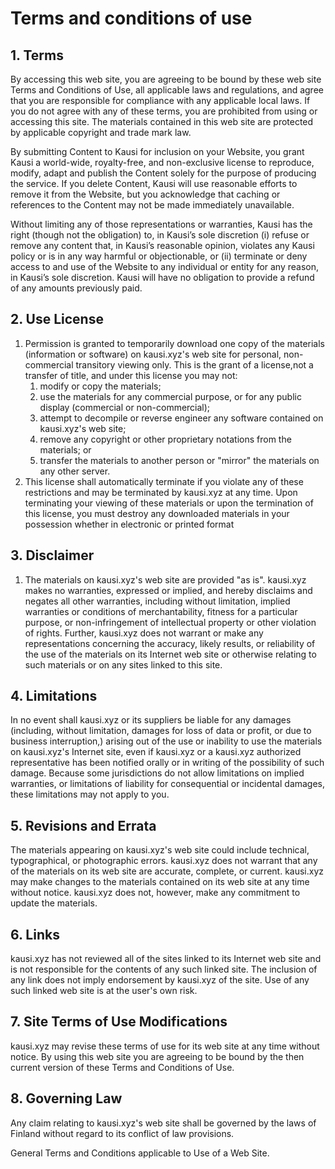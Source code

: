 # Terms and conditions of use

## 1. Terms

By accessing this web site, you are agreeing to be bound by these web site Terms and Conditions of Use, all applicable laws and regulations, and agree that you are responsible for compliance with any applicable local laws. If you do not agree with any of these terms, you are prohibited from using or accessing this site. The materials contained in this web site are protected by applicable copyright and trade mark law.

By submitting Content to Kausi for inclusion on your Website, you grant Kausi a world-wide, royalty-free, and non-exclusive license to reproduce, modify, adapt and publish the Content solely for the purpose of producing the service. If you delete Content, Kausi will use reasonable efforts to remove it from the Website, but you acknowledge that caching or references to the Content may not be made immediately unavailable.

Without limiting any of those representations or warranties, Kausi has the right (though not the obligation) to, in Kausi’s sole discretion (i) refuse or remove any content that, in Kausi’s reasonable opinion, violates any Kausi policy or is in any way harmful or objectionable, or (ii) terminate or deny access to and use of the Website to any individual or entity for any reason, in Kausi’s sole discretion. Kausi will have no obligation to provide a refund of any amounts previously paid.

## 2. Use License

1.  Permission is granted to temporarily download one copy of the materials (information or software) on kausi.xyz's web site for personal, non-commercial transitory viewing only. This is the grant of a license,not a transfer of title, and under this license you may not:
    1.  modify or copy the materials;
    2.  use the materials for any commercial purpose, or for any public display (commercial or non-commercial);
    3.  attempt to decompile or reverse engineer any software contained on kausi.xyz's web site;
    4.  remove any copyright or other proprietary notations from the materials; or
    5.  transfer the materials to another person or "mirror" the materials on any other server.
2.  This license shall automatically terminate if you violate any of these restrictions and may be terminated by kausi.xyz at any time. Upon terminating your viewing of these materials or upon the termination of this license, you must destroy any downloaded materials in your possession whether in electronic or printed format

## 3. Disclaimer

1.  The materials on kausi.xyz's web site are provided "as is". kausi.xyz makes no warranties, expressed or implied, and hereby disclaims and negates all other warranties, including without limitation, implied warranties or conditions of merchantability, fitness for a particular purpose, or non-infringement of intellectual property or other violation of rights. Further, kausi.xyz does not warrant or make any representations concerning the accuracy, likely results, or reliability of the use of the materials on its Internet web site or otherwise relating to such materials or on any sites linked to this site.

## 4. Limitations

In no event shall kausi.xyz or its suppliers be liable for any damages (including, without limitation, damages for loss of data or profit, or due to business interruption,) arising out of the use or inability to use the materials on kausi.xyz's Internet site, even if kausi.xyz or a kausi.xyz authorized representative has been notified orally or in writing of the possibility of such damage. Because some jurisdictions do not allow limitations on implied warranties, or limitations of liability for consequential or incidental damages, these limitations may not apply to you.

## 5. Revisions and Errata

The materials appearing on kausi.xyz's web site could include technical, typographical, or photographic errors. kausi.xyz does not warrant that any of the materials on its web site are accurate, complete, or current. kausi.xyz may make changes to the materials contained on its web site at any time without notice. kausi.xyz does not, however, make any commitment to update the materials.

## 6. Links

kausi.xyz has not reviewed all of the sites linked to its Internet web site and is not responsible for the contents of any such linked site. The inclusion of any link does not imply endorsement by kausi.xyz of the site. Use of any such linked web site is at the user's own risk.

## 7. Site Terms of Use Modifications

kausi.xyz may revise these terms of use for its web site at any time without notice. By using this web site you are agreeing to be bound by the then current version of these Terms and Conditions of Use.

## 8. Governing Law

Any claim relating to kausi.xyz's web site shall be governed by the laws of Finland without regard to its conflict of law provisions.

General Terms and Conditions applicable to Use of a Web Site.
